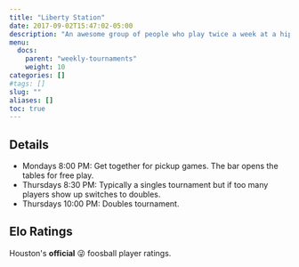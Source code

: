 ```yaml
---
title: "Liberty Station"
date: 2017-09-02T15:47:02-05:00
description: "An awesome group of people who play twice a week at a hip bar. The Liberty foosers don't play for money, instead they have a point system where you win and lose Elo points depending on who and how you play. Beginner friendly."
menu:
  docs:
    parent: "weekly-tournaments"
    weight: 10 
categories: []
#tags: []
slug: ""
aliases: []
toc: true
---
```


## Details

* Mondays 8:00 PM: Get together for pickup games. The bar opens the tables for free play.
* Thursdays 8:30 PM: Typically a singles tournament but if too many players show up switches to doubles.
* Thursdays 10:00 PM: Doubles tournament.

## Elo Ratings

Houston's **official** 😜 foosball player ratings.

<script src="https://gist.github.com/voqk/aa67d96d6edbc577f28dfa40475843a9.js"></script>